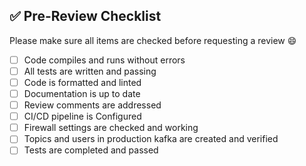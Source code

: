 ## ✅ Pre-Review Checklist

Please make sure all items are checked before requesting a review 😄

- [ ] Code compiles and runs without errors
- [ ] All tests are written and passing
- [ ] Code is formatted and linted
- [ ] Documentation is up to date
- [ ] Review comments are addressed
- [ ] CI/CD pipeline is Configured
- [ ] Firewall settings are checked and working
- [ ] Topics and users in production kafka are created and verified
- [ ] Tests are completed and passed

